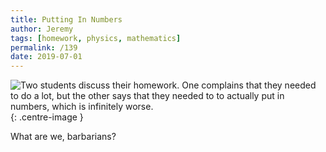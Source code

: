 ```yaml
---
title: Putting In Numbers
author: Jeremy
tags: [homework, physics, mathematics]
permalink: /139
date: 2019-07-01
---
```


![Two students discuss their homework. One complains that they needed to do a lot, but the other says that they needed to to actually put in numbers, which is infinitely worse.](https://res.cloudinary.com/dh3hm8pb7/image/upload/c_scale,q_auto:best,w_615/v1535842782/Handwaving/Published/PuttingInNumbers.png){: .centre-image }

What are we, barbarians?
